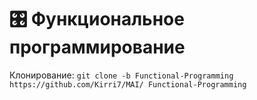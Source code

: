 # 🎛️ Функциональное программирование
Клонирование:
```git clone -b Functional-Programming https://github.com/Kirri7/MAI/ Functional-Programming```
